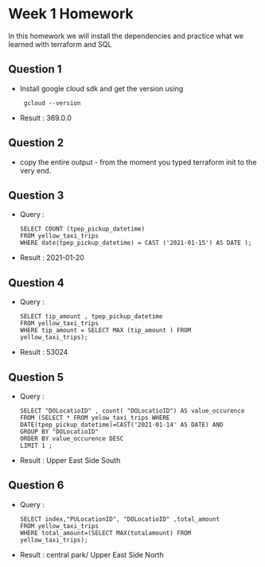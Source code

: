 # Week 1 Homework 
In this homework we will install the dependencies  and practice what we learned  with terraform and SQL
## Question 1
- Install google cloud sdk and get the version using 

       gcloud --version
 - Result :
      369.0.0
 ## Question 2 
 - copy the entire output - from the moment you typed terraform init to the very end.
 ## Question 3 
 - Query :

       SELECT COUNT (tpep_pickup_datetime)
       FROM yellow_taxi_trips
       WHERE date(tpep_pickup_datetime) = CAST ('2021-01-15') AS DATE );
       
  - Result : 2021-01-20
 ## Question 4 
 - Query :

       SELECT tip_amount , tpep_pickup_datetime
       FROM yellow_taxi_trips
       WHERE tip_amount = SELECT MAX (tip_amount ) FROM  yellow_taxi_trips);
       
  - Result : 53024
 ## Question 5 
 - Query :

       SELECT "DOLocatioID" , count( "DOLocatioID") AS value_occurence
       FROM (SELECT * FROM yelow_taxi_trips WHERE DATE(tpep_pickup_datetime)=CAST('2021-01-14' AS DATE) AND
       GROUP BY "DOLocatioID"
       ORDER BY value_occurence DESC
       LIMIT 1 ;
       
  - Result : Upper East Side South
 ## Question 6 
 - Query :

       SELECT index,"PULocationID", "DOLocatioID" ,total_amount
       FROM yellow_taxi_trips
       WHERE total_amount=(SELECT MAX(totalamount) FROM yellow_taxi_trips);
       
  - Result : central park/ Upper East Side North
